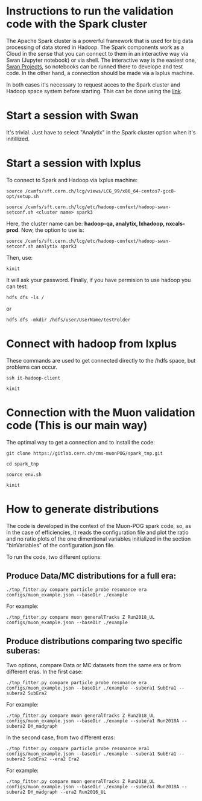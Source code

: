 # Instructions to run the validation code with the Spark cluster


The Apache Spark cluster is a powerful framework that is used for big data processing of data stored in Hadoop. The Spark components work as a Cloud in the sense that you can connect to them in an interactive way via Swan (Jupyter notebook) or via shell. The interactive way is the easiest one, [Swan Projects](https://swan002.cern.ch), so notebooks can be runned there to develope and test code. In the other hand, a connection should be made via a lxplus machine.


In both cases it's necessary to request acces to the Spark cluster and Hadoop space system before starting. This can be done using the [link](https://hadoop-user-guide.web.cern.ch/getstart/access.html).


# Start a session with Swan

It's trivial. Just have to select "Analytix" in the Spark cluster option when it's initillized.

# Start a session with lxplus

To connect to Spark and Hadoop via lxplus machine:

```
source /cvmfs/sft.cern.ch/lcg/views/LCG_99/x86_64-centos7-gcc8-opt/setup.sh
```

```
source /cvmfs/sft.cern.ch/lcg/etc/hadoop-confext/hadoop-swan-setconf.sh <cluster name> spark3
```

Here, the cluster name can be: **hadoop-qa, analytix, lxhadoop, nxcals-prod**. Now, the option to use is:

```
source /cvmfs/sft.cern.ch/lcg/etc/hadoop-confext/hadoop-swan-setconf.sh analytix spark3
```


Then, use:

```
kinit
```

It will ask your password. Finally, if you have permision to use hadoop you can test:


```
hdfs dfs -ls /
```

or 

```
hdfs dfs -mkdir /hdfs/user/UserName/testFolder
```


# Connect with hadoop from lxplus

These commands are used to get connected directly to the /hdfs space, but problems can occur.

```
ssh it-hadoop-client

kinit
```


# Connection with the Muon validation code (This is our main way)

The optimal way to get a connection and to install the code:


```
git clone https://gitlab.cern.ch/cms-muonPOG/spark_tnp.git

cd spark_tnp

source env.sh

kinit
```


# How to generate distributions


The code is developed in the context of the Muon-POG spark code, so, as in the case of efficiencies, it reads the configuration file and plot the ratio and no ratio plots of the one dimentional variables initialized in the section "binVariables" of the configuration.json file.

To run the code, two different options:

## Produce Data/MC distributions for a full era:

```
./tnp_fitter.py compare particle probe resonance era configs/muon_example.json --baseDir ./example
```

For example:

```
./tnp_fitter.py compare muon generalTracks Z Run2018_UL configs/muon_example.json --baseDir ./example
```

## Produce distributions comparing two specific suberas:

Two options, compare Data or MC datasets from the same era or from different eras. In the first case:

```
./tnp_fitter.py compare particle probe resonance era configs/muon_example.json --baseDir ./example --subera1 SubEra1 --subera2 SubEra2
```

For example:

```
./tnp_fitter.py compare muon generalTracks Z Run2018_UL configs/muon_example.json --baseDir ./example --subera1 Run2018A --subera2 DY_madgraph
```

In the second case, from two different eras:

```
./tnp_fitter.py compare particle probe resonance era1 configs/muon_example.json --baseDir ./example --subera1 SubEra1 --subera2 SubEra2 --era2 Era2
```

For example:

```
./tnp_fitter.py compare muon generalTracks Z Run2018_UL configs/muon_example.json --baseDir ./example --subera1 Run2018A --subera2 DY_madgraph --era2 Run2016_UL
```





